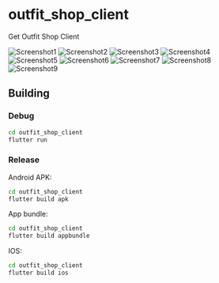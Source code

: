 # outfit_shop_client

Get Outfit Shop Client

![Screenshot1](screenshot1.jpg)
![Screenshot2](screenshot2.jpg)
![Screenshot3](screenshot3.jpg)
![Screenshot4](screenshot4.jpg)
![Screenshot5](screenshot5.jpg)
![Screenshot6](screenshot6.jpg)
![Screenshot7](screenshot7.jpg)
![Screenshot8](screenshot8.jpg)
![Screenshot9](screenshot9.jpg)
## Building

### Debug

```bash
cd outfit_shop_client
flutter run
```

### Release

Android APK:
```bash
cd outfit_shop_client
flutter build apk
```
App bundle:
```bash
cd outfit_shop_client
flutter build appbundle
```

IOS:
```bash
cd outfit_shop_client
flutter build ios
```

